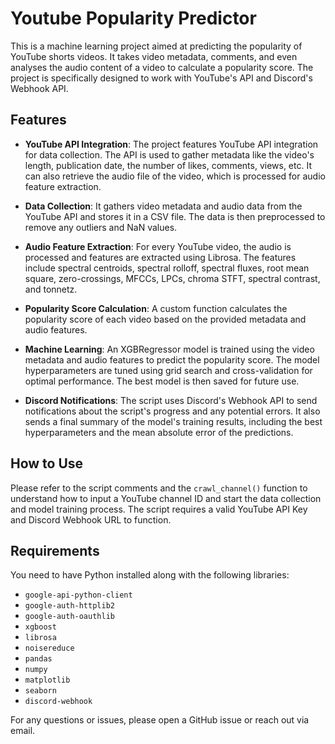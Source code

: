 # Youtube Popularity Predictor

This is a machine learning project aimed at predicting the popularity of YouTube shorts videos. It takes video metadata, comments, and even analyses the audio content of a video to calculate a popularity score. The project is specifically designed to work with YouTube's API and Discord's Webhook API.

## Features

- **YouTube API Integration**: The project features YouTube API integration for data collection. The API is used to gather metadata like the video's length, publication date, the number of likes, comments, views, etc. It can also retrieve the audio file of the video, which is processed for audio feature extraction.

- **Data Collection**: It gathers video metadata and audio data from the YouTube API and stores it in a CSV file. The data is then preprocessed to remove any outliers and NaN values.

- **Audio Feature Extraction**: For every YouTube video, the audio is processed and features are extracted using Librosa. The features include spectral centroids, spectral rolloff, spectral fluxes, root mean square, zero-crossings, MFCCs, LPCs, chroma STFT, spectral contrast, and tonnetz. 

- **Popularity Score Calculation**: A custom function calculates the popularity score of each video based on the provided metadata and audio features.

- **Machine Learning**: An XGBRegressor model is trained using the video metadata and audio features to predict the popularity score. The model hyperparameters are tuned using grid search and cross-validation for optimal performance. The best model is then saved for future use.

- **Discord Notifications**: The script uses Discord's Webhook API to send notifications about the script's progress and any potential errors. It also sends a final summary of the model's training results, including the best hyperparameters and the mean absolute error of the predictions.

## How to Use

Please refer to the script comments and the `crawl_channel()` function to understand how to input a YouTube channel ID and start the data collection and model training process. The script requires a valid YouTube API Key and Discord Webhook URL to function.

## Requirements

You need to have Python installed along with the following libraries:

- `google-api-python-client`
- `google-auth-httplib2`
- `google-auth-oauthlib`
- `xgboost`
- `librosa`
- `noisereduce`
- `pandas`
- `numpy`
- `matplotlib`
- `seaborn`
- `discord-webhook`

For any questions or issues, please open a GitHub issue or reach out via email.
